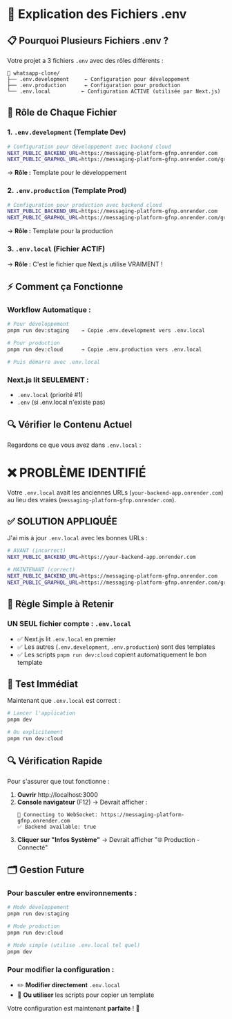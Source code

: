 # 🔧 Explication des Fichiers .env

## 📋 **Pourquoi Plusieurs Fichiers .env ?**

Votre projet a 3 fichiers `.env` avec des rôles différents :

```
📁 whatsapp-clone/
├── .env.development     ← Configuration pour développement
├── .env.production      ← Configuration pour production
└── .env.local          ← Configuration ACTIVE (utilisée par Next.js)
```

## 🎯 **Rôle de Chaque Fichier**

### **1. `.env.development`** (Template Dev)

```bash
# Configuration pour développement avec backend cloud
NEXT_PUBLIC_BACKEND_URL=https://messaging-platform-gfnp.onrender.com
NEXT_PUBLIC_GRAPHQL_URL=https://messaging-platform-gfnp.onrender.com/graphql
```

→ **Rôle :** Template pour le développement

### **2. `.env.production`** (Template Prod)

```bash
# Configuration pour production avec backend cloud
NEXT_PUBLIC_BACKEND_URL=https://messaging-platform-gfnp.onrender.com
NEXT_PUBLIC_GRAPHQL_URL=https://messaging-platform-gfnp.onrender.com/graphql
```

→ **Rôle :** Template pour la production

### **3. `.env.local`** (Fichier ACTIF)

→ **Rôle :** C'est le fichier que Next.js utilise VRAIMENT !

## ⚡ **Comment ça Fonctionne**

### **Workflow Automatique :**

```bash
# Pour développement
pnpm run dev:staging    → Copie .env.development vers .env.local

# Pour production
pnpm run dev:cloud      → Copie .env.production vers .env.local

# Puis démarre avec .env.local
```

### **Next.js lit SEULEMENT :**

- `.env.local` (priorité #1)
- `.env` (si .env.local n'existe pas)

## 🔍 **Vérifier le Contenu Actuel**

Regardons ce que vous avez dans `.env.local` :

# ❌ **PROBLÈME IDENTIFIÉ**

Votre `.env.local` avait les anciennes URLs (`your-backend-app.onrender.com`) au lieu des vraies (`messaging-platform-gfnp.onrender.com`).

## ✅ **SOLUTION APPLIQUÉE**

J'ai mis à jour `.env.local` avec les bonnes URLs :

```bash
# AVANT (incorrect)
NEXT_PUBLIC_BACKEND_URL=https://your-backend-app.onrender.com

# MAINTENANT (correct)
NEXT_PUBLIC_BACKEND_URL=https://messaging-platform-gfnp.onrender.com
NEXT_PUBLIC_GRAPHQL_URL=https://messaging-platform-gfnp.onrender.com/graphql
```

## 🎯 **Règle Simple à Retenir**

### **UN SEUL fichier compte : `.env.local`**

- ✅ Next.js lit `.env.local` en premier
- ✅ Les autres (`.env.development`, `.env.production`) sont des templates
- ✅ Les scripts `pnpm run dev:cloud` copient automatiquement le bon template

## 🚀 **Test Immédiat**

Maintenant que `.env.local` est correct :

```bash
# Lancer l'application
pnpm dev

# Ou explicitement
pnpm run dev:cloud
```

## 🔍 **Vérification Rapide**

Pour s'assurer que tout fonctionne :

1. **Ouvrir** http://localhost:3000
2. **Console navigateur** (F12) → Devrait afficher :
   ```
   🔌 Connecting to WebSocket: https://messaging-platform-gfnp.onrender.com
   ✅ Backend available: true
   ```
3. **Cliquer sur "Infos Système"** → Devrait afficher "🌐 Production - Connecté"

## 🗂️ **Gestion Future**

### **Pour basculer entre environnements :**

```bash
# Mode développement
pnpm run dev:staging

# Mode production
pnpm run dev:cloud

# Mode simple (utilise .env.local tel quel)
pnpm dev
```

### **Pour modifier la configuration :**

- ✏️ **Modifier directement** `.env.local`
- 🔄 **Ou utiliser** les scripts pour copier un template

Votre configuration est maintenant **parfaite** ! 🎉
